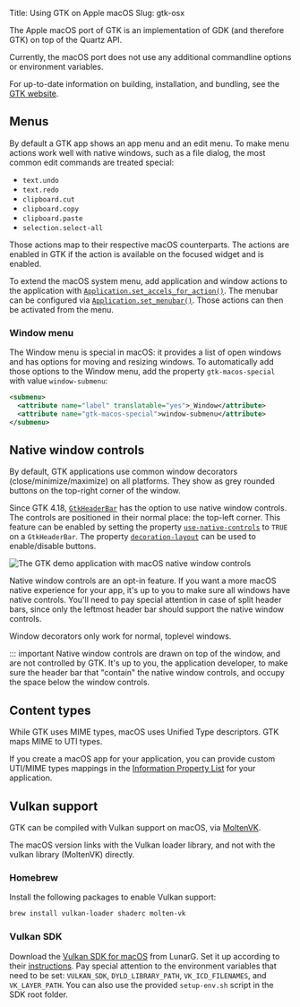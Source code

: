 Title: Using GTK on Apple macOS
Slug: gtk-osx

The Apple macOS port of GTK is an implementation of GDK (and therefore GTK)
on top of the Quartz API.

Currently, the macOS port does not use any additional commandline options
or environment variables.

For up-to-date information on building, installation, and bundling, see the
[GTK website](https://www.gtk.org/docs/installations/macos).

## Menus

By default a GTK app shows an app menu and an edit menu.
To make menu actions work well with native windows, such as a file dialog,
the most common edit commands are treated special:

* `text.undo`
* `text.redo`
* `clipboard.cut`
* `clipboard.copy`
* `clipboard.paste`
* `selection.select-all`

Those actions map to their respective macOS counterparts.
The actions are enabled in GTK if the action is available on the focused widget
and is enabled.

To extend the macOS system menu, add application and window actions to the
application with [`Application.set_accels_for_action()`](method.Application.set_accels_for_action.html).
The menubar can be configured via [`Application.set_menubar()`](method.Application.set_menubar.html).
Those actions can then be activated from the menu.

### Window menu

The Window menu is special in macOS: it provides a list of open windows and has options for moving and resizing
windows. To automatically add those options to the Window menu, add the property `gtk-macos-special` with
value `window-submenu`:

```xml
<submenu>
  <attribute name="label" translatable="yes">_Window</attribute>
  <attribute name="gtk-macos-special">window-submenu</attribute>
</submenu>
```

## Native window controls

By default, GTK applications use common window decorators (close/minimize/maximize) on all platforms.
They show as grey rounded buttons on the top-right corner of the window.

Since GTK 4.18, [`GtkHeaderBar`](class.HeaderBar.html) has the option to use native window controls.
The controls are positioned in their normal place: the top-left corner.
This feature can be enabled by setting the property [`use-native-controls`](property.HeaderBar.use-native-controls.html) to `TRUE` on a `GtkHeaderBar`.
The property [`decoration-layout`](property.HeaderBar.decoration-layout.html) can be used to
enable/disable buttons. 

![The GTK demo application with macOS native window controls](macos-window-controls.png)

Native window controls are an opt-in feature. If you want a more macOS native experience for your app,
it's up to you to make sure all windows have native controls. You'll need to pay special attention in case of split header bars, since only the leftmost header bar should support the native window controls.

Window decorators only work for normal, toplevel windows.

::: important
    Native window controls are drawn on top of the window, and are not controlled by GTK.
    It's up to you, the application developer, to make sure the header bar that "contain" the
    native window controls, and occupy the space below the window controls.

## Content types

While GTK uses MIME types, macOS uses Unified Type descriptors.
GTK maps MIME to UTI types.

If you create a macOS app for your application, you can provide
custom UTI/MIME types mappings in the
[Information Property List](https://developer.apple.com/documentation/bundleresources/information_property_list)
for your application.

## Vulkan support

GTK can be compiled with Vulkan support on macOS, via
[MoltenVK](https://github.com/KhronosGroup/MoltenVK).

The macOS version links with the Vulkan loader library, and not with
the vulkan library (MoltenVK) directly.

### Homebrew

Install the following packages to enable Vulkan support:

```sh
brew install vulkan-loader shaderc molten-vk
```

### Vulkan SDK

Download the [Vulkan SDK for macOS](https://vulkan.lunarg.com/sdk/home) from LunarG.
Set it up according to their
[instructions](https://vulkan.lunarg.com/doc/sdk/latest/mac/getting_started.html).
Pay special attention to the environment variables that need to be set: `VULKAN_SDK`,
`DYLD_LIBRARY_PATH`, `VK_ICD_FILENAMES`, and `VK_LAYER_PATH`. You can also use the provided
`setup-env.sh` script in the SDK root folder.
